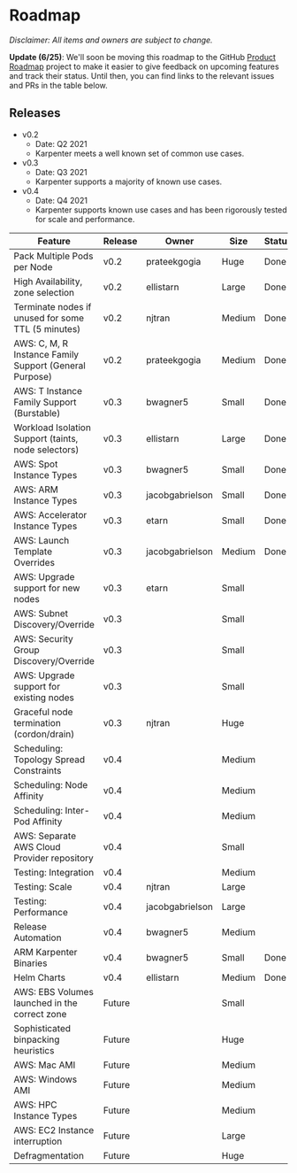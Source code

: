 # Roadmap
*Disclaimer: All items and owners are subject to change.*

**Update (6/25)**: We'll soon be moving this roadmap to the GitHub [Product Roadmap](https://github.com/awslabs/karpenter/projects/3) project to make it easier to give feedback on upcoming features and track their status. Until then, you can find links to the relevant issues and PRs in the table below.

## Releases

* v0.2
    - Date: Q2 2021
    - Karpenter meets a well known set of common use cases.
* v0.3
    - Date: Q3 2021
    - Karpenter supports a majority of known use cases.
* v0.4
    - Date: Q4 2021
    - Karpenter supports known use cases and has been rigorously tested for scale and performance.

| Feature                                                | Release | Owner           | Size   | Status | Issue |  PR  |
| ------------------------------------------------------ | ------- | --------------- | ------ | ------ | ----- | ---- |
| Pack Multiple Pods per Node                            | v0.2    | prateekgogia    | Huge   | Done   |       |      |
| High Availability, zone selection                      | v0.2    | ellistarn       | Large  | Done   |       |      |
| Terminate nodes if unused for some TTL (5 minutes)     | v0.2    | njtran          | Medium | Done   |       |      |
| AWS: C, M, R Instance Family Support (General Purpose) | v0.2    | prateekgogia    | Medium | Done   |       |      |
| AWS: T Instance Family Support (Burstable)             | v0.3    | bwagner5        | Small  | Done   |       |      |
| Workload Isolation Support (taints, node selectors)    | v0.3    | ellistarn       | Large  | Done   | #232  | #244 |
| AWS: Spot Instance Types                               | v0.3    | bwagner5        | Small  | Done   | #305  | #328 |
| AWS: ARM Instance Types                                | v0.3    | jacobgabrielson | Small  | Done   | #260  | #265 |
| AWS: Accelerator Instance Types                        | v0.3    | etarn           | Small  | Done   | #367  | #363 |
| AWS: Launch Template Overrides                         | v0.3    | jacobgabrielson | Medium | Done   | #273  | #355 |
| AWS: Upgrade support for new nodes                     | v0.3    | etarn           | Small  |        | #448  |      |
| AWS: Subnet Discovery/Override                         | v0.3    |                 | Small  |        | #421  | #454 |
| AWS: Security Group Discovery/Override                 | v0.3    |                 | Small  |        | #450  | #474 |
| AWS: Upgrade support for existing nodes                | v0.3    |                 | Small  |        | #451  |      |
| Graceful node termination (cordon/drain)               | v0.3    | njtran          | Huge   |        | #452  | #479 |
| Scheduling: Topology Spread Constraints                | v0.4    |                 | Medium |        | #481  |      |
| Scheduling: Node Affinity                              | v0.4    |                 | Medium |        | #482  |      |
| Scheduling: Inter-Pod Affinity                         | v0.4    |                 | Medium |        | #483  |      |
| AWS: Separate AWS Cloud Provider repository            | v0.4    |                 | Small  |        | #484  |      |
| Testing: Integration                                   | v0.4    |                 | Medium |        |   |  |
| Testing: Scale                                         | v0.4    | njtran          | Large  |        |   |  |
| Testing: Performance                                   | v0.4    | jacobgabrielson | Large  |        |   |  |
| Release Automation                                     | v0.4    | bwagner5        | Medium |        |   |  |
| ARM Karpenter Binaries                                 | v0.4    | bwagner5        | Small  | Done   |   |  |
| Helm Charts                                            | v0.4    | ellistarn       | Medium | Done   | #152  | #175 |
| AWS: EBS Volumes launched in the correct zone          | Future  |                 | Small  |        |   |  |
| Sophisticated binpacking heuristics                    | Future  |                 | Huge   |        |   |  |
| AWS: Mac AMI                                           | Future  |                 | Medium |        |   |  |
| AWS: Windows AMI                                       | Future  |                 | Medium |        |   |  |
| AWS: HPC Instance Types                                | Future  |                 | Medium |        |   |  |
| AWS: EC2 Instance interruption                         | Future  |                 | Large  |        |   |  |
| Defragmentation                                        | Future  |                 | Huge   |        |   |  |
